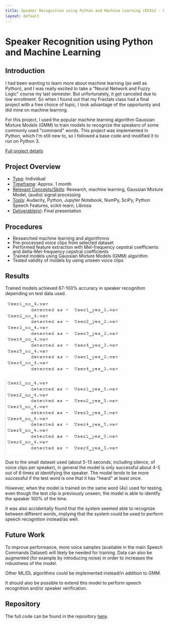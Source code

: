 ```yaml
---
title: Speaker Recognition using Python and Machine Learning (EE412 - Fractals in Engineering)
layout: default
---
```

# Speaker Recognition using Python and Machine Learning #

## Introduction ##
<p></p>

I had been wanting to learn more about machine learning (as well as Python), and I was really excited to take a "Neural Network and Fuzzy Logic" course my last semester. But unfortunately, it got canceled due to low enrollment. So when I found out that my Fractals class had a final project with a free choice of topic, I took advantage of the opportunity and did mine on machine learning.

For this project, I used the popular machine learning algorithm Gaussian Mixture Models (GMM) to train models to recognize the speakers of some commonly used "command" words. This project was implemented in Python, which I'm still new to, so I followed a base code and modified it to run on Python 3. 

[Full project details](/projects/speakerrec/detail)

## Project Overview ##

-  <u>Type</u>: Individual
-  <u>Timeframe</u>: Approx. 1 month
-  <u>Relevant Concepts/Skills</u>: Research, machine learning, Gaussian Mixture Model, (audio) signal processing
-  <u>Tools</u>: Audacity, Python, Jupyter Notebook, NumPy, SciPy, Python Speech Features, scikit-learn, Librosa
-  <u>Deliverable(s)</u>: Final presentation
<p></p>

## Procedures ##

<ul style="list-style-type:disc;line-height:100%">
  <li>Researched machine learning and algorithmns</li>
  <li>Pre-processed voice clips from selected dataset</li>
  <li>Performed feature extraction with Mel-frequency cepstral coefficients and delta-Mel-frequency cepstral coefficients</li>
  <li> Trained models using Gaussian Mixture Models (GMM) algorithm</li>
  <li>Tested validity of models by using unseen voice clips</li></ul>
<p></p>

## Results ##

Trained models achieved 67-100% accuracy in speaker recognition depending on test data used.

![](/projects/speakerrec/assets/results1.png)

![](/projects/speakerrec/assets/results2.png)

Due to the small dataset used (about 5-13 seconds, including silence, of voice clips per speaker), in general the model is only successful about 4-5 out of 6 times at identifying the speaker. The model tends to be more successful if the test word is one that it has "heard" at least once. 

However, when the model is trained on the same word (4x) used for testing, even though the test clip is previously unseen, the model is able to identify the speaker 100% of the time.

It was also accidentally found that the system seemed able to recognize between different words, implying that the system could be used to perform speech recognition instead/as well.

## Future Work ##
<p></p>

To improve performance, more voice samples (available in the main Speech Commands Dataset) will likely be needed for training. Data can also be augmented (for example by introducing noise) in order to increases the robustness of the model.

Other ML/DL algorithms could be implemented instead/in addition to GMM.

It should also be possible to extend this model to perform speech recognition and/or speaker verification.

## Repository ##
<p></p>

The full code can be found in the repository [here](https://github.com/nolanschan/Speaker-Identification-using-GMMs).
